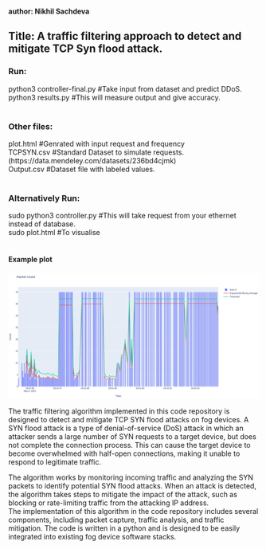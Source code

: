 <h4>author: Nikhil Sachdeva</h4>
<h2>Title:  A traffic filtering approach to detect and mitigate TCP Syn flood attack. </h2>
<h5>
<h3>Run:  </h3>                                                                      
python3 controller-final.py   #Take input from dataset and predict DDoS.<br>
python3 results.py            #This will measure output and give accuracy.<br>
<br>
<h3>Other files:  </h3> 
plot.html                     #Genrated with input request and frequency<br>
TCPSYN.csv                    #Standard Dataset to simulate requests. (https://data.mendeley.com/datasets/236bd4cjmk)<br>
Output.csv                    #Dataset file with labeled values.<br>
<br>
<h3>Alternatively Run: </h3>
<p>
sudo python3 controller.py    #This will take request from your ethernet instead of database.<br>
sudo plot.html                #To visualise<br>
</h5>

<br> 
<h4> Example plot </h4>
<img src="https://github.com/Stratonov16/DDoS/blob/main/Screenshot%20from%202023-05-06%2019-42-46.png">
<p>
The traffic filtering algorithm implemented in this code repository is designed to detect and mitigate TCP SYN flood attacks on fog devices. A SYN flood attack is a type of denial-of-service (DoS) attack in which an attacker sends a large number of SYN requests to a target device, but does not complete the connection process. This can cause the target device to become overwhelmed with half-open connections, making it unable to respond to legitimate traffic.
</p>

The algorithm works by monitoring incoming traffic and analyzing the SYN packets to identify potential SYN flood attacks. When an attack is detected, the algorithm takes steps to mitigate the impact of the attack, such as blocking or rate-limiting traffic from the attacking IP address.
<br>
The implementation of this algorithm in the code repository includes several components, including packet capture, traffic analysis, and traffic mitigation. The code is written in a python and is designed to be easily integrated into existing fog device software stacks.
<br>
